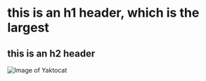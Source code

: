 # this is an h1 header, which is the largest
## this is an h2 header
![Image of Yaktocat](https://raw.githubusercontent.com/fenago/communicate-using-markdown/master/yaktocat.png)
